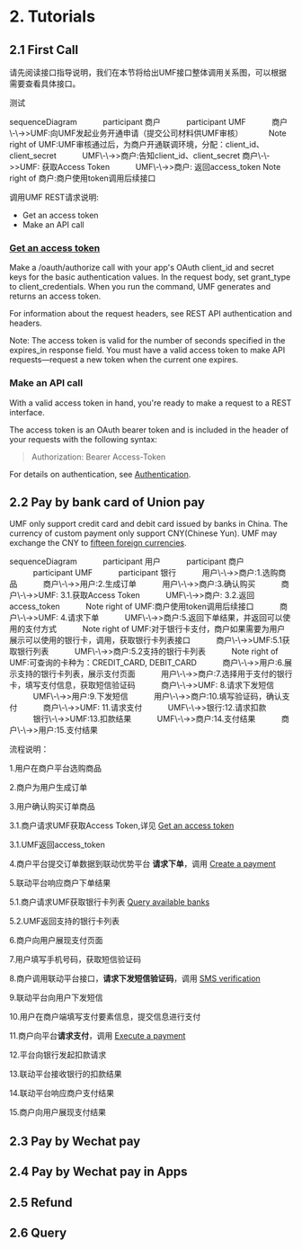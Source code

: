 # 2. Tutorials


## 2.1 First Call

请先阅读接口指导说明，我们在本节将给出UMF接口整体调用关系图，可以根据需要查看具体接口。

测试

<div class="mermaid">
sequenceDiagram
　　　participant 商户
　　　participant UMF
　　　商户\-\->>UMF:向UMF发起业务开通申请（提交公司材料供UMF审核）
　　　Note right of UMF:UMF审核通过后，为商户开通联调环境，分配：client_id、client_secret
　　　UMF\-\->>商户:告知client_id、client_secret
     商户\-\->>UMF: 获取Access Token
　　　UMF\-\->>商户: 返回access_token
      Note right of 商户:商户使用token调用后续接口
</div>

调用UMF REST请求说明:

* Get an access token
* Make an API call

### [Get an access token](#3-1-get-an-access-token)

Make a /oauth/authorize call with your app's OAuth client_id and secret keys for the basic authentication values. In the request body, set grant_type to client_credentials. When you run the command, UMF generates and returns an access token.

For information about the request headers, see REST API authentication and headers.

<aside class="notice">
Note: The access token is valid for the number of seconds specified in the expires_in response field. You must have a valid access token to make API requests—request a new token when the current one expires.
</aside>

### Make an API call

With a valid access token in hand, you're ready to make a request to a REST interface.

The access token is an OAuth bearer token and is included in the header of your requests with the following syntax:

>Authorization: Bearer Access-Token

For details on authentication, see [Authentication](#1-2-authentication).



## 2.2 Pay by bank card of Union pay

UMF only support credit card and debit card issued by banks in China. The currency of custom payment only support CNY(Chinese Yun). UMF may exchange the CNY to [fifteen foreign currencies](#currency-codes).

<div class="mermaid">
sequenceDiagram
　　　participant 用户
　　　participant 商户
　　　participant UMF
　　　participant 银行
　　　用户\-\->>商户:1.选购商品
　　　商户\-\->>用户:2.生成订单 
　　　用户\-\->>商户:3.确认购买
　　　商户\-\->>UMF: 3.1.获取Access Token
　　　UMF\-\->>商户: 3.2.返回access_token
　　　Note right of UMF:商户使用token调用后续接口
　　　商户\-\->>UMF: 4.请求下单
　　　UMF\-\->>商户:5.返回下单结果，并返回可以使用的支付方式
　　　Note right of UMF:对于银行卡支付，商户如果需要为用户展示可以使用的银行卡，调用，获取银行卡列表接口  
　　　商户\-\->>UMF:5.1获取银行列表
　　　UMF\-\->>商户:5.2支持的银行卡列表
　　　Note right of UMF:可查询的卡种为：CREDIT_CARD, DEBIT_CARD
　　　商户\-\->>用户:6.展示支持的银行卡列表，展示支付页面
　　　用户\-\->>商户:7.选择用于支付的银行卡，填写支付信息，获取短信验证码
　　　商户\-\->>UMF: 8.请求下发短信
　　　UMF\-\->>用户:9.下发短信
　　　用户\-\->>商户:10.填写验证码，确认支付
　　　商户\-\->>UMF: 11.请求支付   
　　　UMF\-\->>银行:12.请求扣款     
　　　银行\-\->>UMF:13.扣款结果
　　　UMF\-\->>商户:14.支付结果
　　　商户\-\->>用户:15.支付结果 
</div>

流程说明：

1.用户在商户平台选购商品

2.商户为用户生成订单

3.用户确认购买订单商品

3.1.商户请求UMF获取Access Token,详见 [Get an access token](#3-1-get-an-access-token)

3.1.UMF返回access_token

4.商户平台提交订单数据到联动优势平台 **请求下单**，调用 [Create a payment](#3-3-create-a-payment)

5.联动平台响应商户下单结果

5.1.商户请求UMF获取银行卡列表 [Query available banks](#3-2-query-available-banks)

5.2.UMF返回支持的银行卡列表

6.商户向用户展现支付页面

7.用户填写手机号码，获取短信验证码

8.商户调用联动平台接口，**请求下发短信验证码**，调用 [SMS verification](#3-4-sms-verification)

9.联动平台向用户下发短信

10.用户在商户端填写支付要素信息，提交信息进行支付

11.商户向平台**请求支付**，调用 [Execute a payment](#3-5-execute-a-payment)      

12.平台向银行发起扣款请求

13.联动平台接收银行的扣款结果

14.联动平台响应商户支付结果

15.商户向用户展现支付结果


## 2.3 Pay by Wechat pay


## 2.4 Pay by Wechat pay in Apps


## 2.5 Refund


## 2.6 Query




